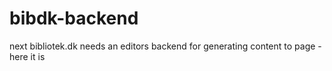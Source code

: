 # bibdk-backend
next bibliotek.dk needs an editors backend for generating content to page - here it is

